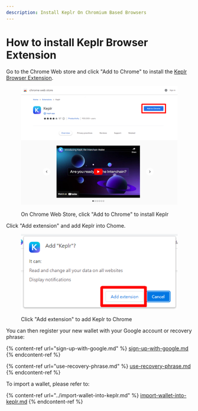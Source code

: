 ```yaml
---
description: Install Keplr On Chromium Based Browsers
---
```


# How to install Keplr Browser Extension

Go to the Chrome Web store and click "Add to Chrome" to install the [Keplr Browser Extension](https://chrome.google.com/webstore/detail/keplr/dmkamcknogkgcdfhhbddcghachkejeap).

<figure><img src="../../../../.gitbook/assets/Keplr 1-en.png" alt=""><figcaption><p>On Chrome Web Store, click "Add to Chrome" to install Keplr</p></figcaption></figure>

Click "Add extension" and add Keplr into Chome.

<figure><img src="../../../../.gitbook/assets/Keplr 2.png" alt=""><figcaption><p>Click "Add extension" to add Keplr to Chrome</p></figcaption></figure>

You can then register your new wallet with your Google account or recovery phrase:

{% content-ref url="sign-up-with-google.md" %}
[sign-up-with-google.md](sign-up-with-google.md)
{% endcontent-ref %}

{% content-ref url="use-recovery-phrase.md" %}
[use-recovery-phrase.md](use-recovery-phrase.md)
{% endcontent-ref %}

To import a wallet, please refer to:

{% content-ref url="../import-wallet-into-keplr.md" %}
[import-wallet-into-keplr.md](../import-wallet-into-keplr.md)
{% endcontent-ref %}
